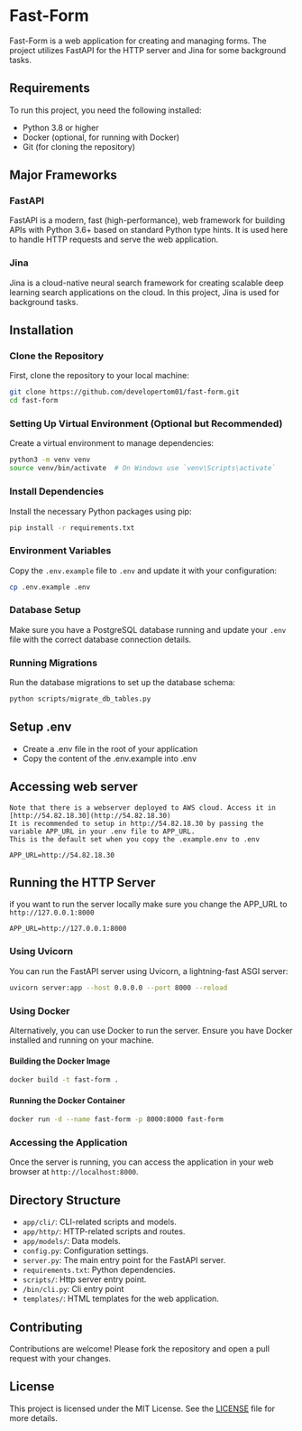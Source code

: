 # Fast-Form

Fast-Form is a web application for creating and managing forms. The project utilizes FastAPI for the HTTP server and Jina for some background tasks.

## Requirements

To run this project, you need the following installed:

- Python 3.8 or higher
- Docker (optional, for running with Docker)
- Git (for cloning the repository)

## Major Frameworks

### FastAPI
FastAPI is a modern, fast (high-performance), web framework for building APIs with Python 3.6+ based on standard Python type hints. It is used here to handle HTTP requests and serve the web application.

### Jina
Jina is a cloud-native neural search framework for creating scalable deep learning search applications on the cloud. In this project, Jina is used for background tasks.

## Installation

### Clone the Repository

First, clone the repository to your local machine:

```sh
git clone https://github.com/developertom01/fast-form.git
cd fast-form
```

### Setting Up Virtual Environment (Optional but Recommended)

Create a virtual environment to manage dependencies:

```sh
python3 -m venv venv
source venv/bin/activate  # On Windows use `venv\Scripts\activate`
```

### Install Dependencies

Install the necessary Python packages using pip:

```sh
pip install -r requirements.txt
```

### Environment Variables

Copy the `.env.example` file to `.env` and update it with your configuration:

```sh
cp .env.example .env
```

### Database Setup

Make sure you have a PostgreSQL database running and update your `.env` file with the correct database connection details.

### Running Migrations

Run the database migrations to set up the database schema:

```sh
python scripts/migrate_db_tables.py
```
## Setup .env

- Create a .env file in the root of your application
- Copy the content of the .env.example into .env

## Accessing web server
    Note that there is a webserver deployed to AWS cloud. Access it in [http://54.82.18.30](http://54.82.18.30)
    It is recommended to setup in http://54.82.18.30 by passing the variable APP_URL in your .env file to APP_URL. 
    This is the default set when you copy the .example.env to .env
```.env
APP_URL=http://54.82.18.30
```

## Running the HTTP Server
if you want to run the server locally make sure you change the APP_URL to `http://127.0.0.1:8000`
```.env
APP_URL=http://127.0.0.1:8000
```

### Using Uvicorn

You can run the FastAPI server using Uvicorn, a lightning-fast ASGI server:

```sh
uvicorn server:app --host 0.0.0.0 --port 8000 --reload
```

### Using Docker

Alternatively, you can use Docker to run the server. Ensure you have Docker installed and running on your machine.

#### Building the Docker Image

```sh
docker build -t fast-form .
```

#### Running the Docker Container

```sh
docker run -d --name fast-form -p 8000:8000 fast-form
```

### Accessing the Application

Once the server is running, you can access the application in your web browser at `http://localhost:8000`.

## Directory Structure

- `app/cli/`: CLI-related scripts and models.
- `app/http/`: HTTP-related scripts and routes.
- `app/models/`: Data models.
- `config.py`: Configuration settings.
- `server.py`: The main entry point for the FastAPI server.
- `requirements.txt`: Python dependencies.
- `scripts/`: Http server entry point.
- `/bin/cli.py`: Cli entry point
- `templates/`: HTML templates for the web application.

## Contributing

Contributions are welcome! Please fork the repository and open a pull request with your changes.

## License

This project is licensed under the MIT License. See the [LICENSE](LICENSE) file for more details.
